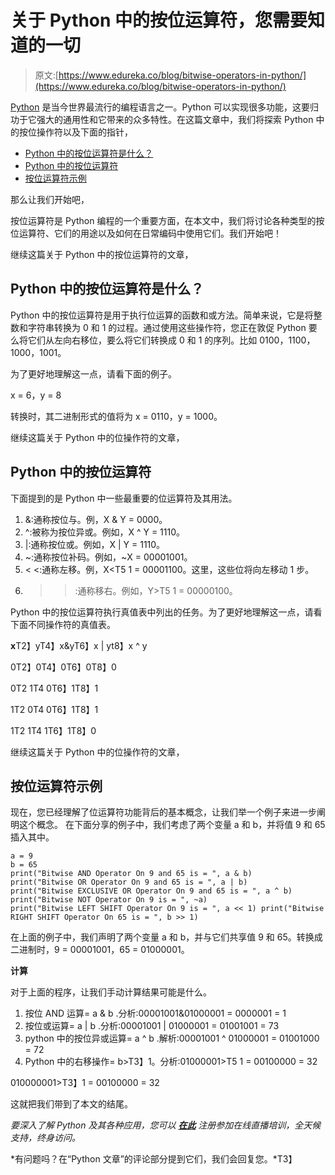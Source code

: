 # 关于 Python 中的按位运算符，您需要知道的一切

> 原文:[https://www.edureka.co/blog/bitwise-operators-in-python/](https://www.edureka.co/blog/bitwise-operators-in-python/)

[Python](https://www.edureka.co/blog/python-tutorial/) 是当今世界最流行的编程语言之一。Python 可以实现很多功能，这要归功于它强大的通用性和它带来的众多特性。在这篇文章中，我们将探索 Python 中的按位操作符以及下面的指针，

*   [Python 中的按位运算符是什么？](#WhatareBitwiseOperatorsinPython?)
*   [Python 中的按位运算符](#BitwiseOperatorsinPython)
*   [按位运算符示例](#ExampleofBitwiseOperators)

那么让我们开始吧，

按位运算符是 Python 编程的一个重要方面，在本文中，我们将讨论各种类型的按位运算符、它们的用途以及如何在日常编码中使用它们。我们开始吧！

继续这篇关于 Python 中的按位运算符的文章，

## **Python 中的按位运算符是什么？**

Python 中的按位运算符是用于执行位运算的函数和或方法。简单来说，它是将整数和字符串转换为 0 和 1 的过程。通过使用这些操作符，您正在敦促 Python 要么将它们从左向右移位，要么将它们转换成 0 和 1 的序列。比如 0100，1100，1000，1001。

为了更好地理解这一点，请看下面的例子。

x = 6，y = 8

转换时，其二进制形式的值将为 x = 0110，y = 1000。

继续这篇关于 Python 中的位操作符的文章，

## **Python 中的按位运算符**

下面提到的是 Python 中一些最重要的位运算符及其用法。

1.  &:通称按位与。例，X & Y = 0000。
2.  ^:被称为按位异或。例如，X ^ Y = 1110。
3.  |:通称按位或。例如，X | Y = 1110。
4.  ~:通称按位补码。例如，~X = 00001001。
5.  < <:通称左移。例，X<T5 1 = 00001100。这里，这些位将向左移动 1 步。
6.  > >:通称移右。例如，Y>T5 1 = 00000100。

Python 中的按位运算符执行真值表中列出的任务。为了更好地理解这一点，请看下面不同操作符的真值表。

**x**T2】yT4】x&yT6】x | yt8】x ^ y

0T2】0T4】0T6】0T8】0

0T2 1T4 0T6】1T8】1

1T2 0T4 0T6】1T8】1

1T2 1T4 1T6】1T8】0

继续这篇关于 Python 中的位操作符的文章，

## **按位运算符示例**

现在，您已经理解了位运算符功能背后的基本概念，让我们举一个例子来进一步阐明这个概念。 在下面分享的例子中，我们考虑了两个变量 a 和 b，并将值 9 和 65 插入其中。

```
a = 9
b = 65
print("Bitwise AND Operator On 9 and 65 is = ", a & b)
print("Bitwise OR Operator On 9 and 65 is = ", a | b)
print("Bitwise EXCLUSIVE OR Operator On 9 and 65 is = ", a ^ b)
print("Bitwise NOT Operator On 9 is = ", ~a)
print("Bitwise LEFT SHIFT Operator On 9 is = ", a << 1) print("Bitwise RIGHT SHIFT Operator On 65 is = ", b >> 1)
```

在上面的例子中，我们声明了两个变量 a 和 b，并与它们共享值 9 和 65。转换成二进制时，9 = 00001001，65 = 01000001。

**计算**

对于上面的程序，让我们手动计算结果可能是什么。

1.  按位 AND 运算= a & b .分析:00001001&01000001 = 0000001 = 1
2.  按位或运算= a | b .分析:00001001 | 01000001 = 01001001 = 73
3.  python 中的按位异或运算= a ^ b .解析:00001001 ^ 01000001 = 01001000 = 72
4.  Python 中的右移操作= b>T3】1。分析:01000001>T5 1 = 00100000 = 32

010000001>T3】1 = 00100000 = 32

这就把我们带到了本文的结尾。

*要深入了解 Python 及其各种应用，您可以 [**在此**](https://www.edureka.co/python/) 注册参加在线直播培训，全天候支持，终身访问。*

*有问题吗？在“Python 文章”的评论部分提到它们，我们会回复您。*T3】